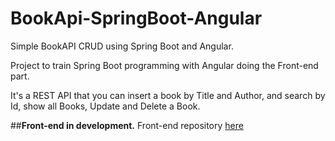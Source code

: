 # BookApi-SpringBoot-Angular
Simple BookAPI CRUD using Spring Boot and Angular.

Project to train Spring Boot programming with Angular doing the Front-end part.

It's a REST API that you can insert a book by Title and Author, and search by Id, show all Books, Update and Delete a Book.

##**Front-end in development.**
Front-end repository [here](https://github.com/TiagoVeri/BookApi-SpringBoot-Angular-Front-End)
